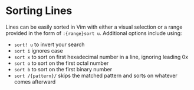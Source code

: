 # Sorting Lines

Lines can be easily sorted in Vim with either a visual selection or a range provided in the form of `:{range}sort u`. Additional options include using:

* `sort! u` to invert your search
* `sort i` ignores case
* `sort x` to sort on first hexadecimal number in a line, ignoring leading 0x
* `sort o` to sort on the first octal number
* `sort b` to sort on the first binary number
* `sort /{pattern}/` skips the matched pattern and sorts on whatever comes afterward
